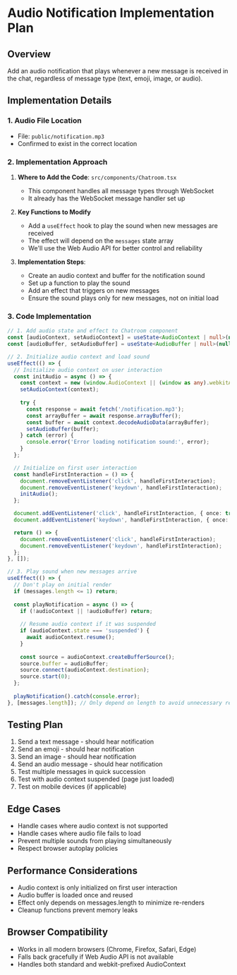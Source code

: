 # Audio Notification Implementation Plan

## Overview
Add an audio notification that plays whenever a new message is received in the chat, regardless of message type (text, emoji, image, or audio).

## Implementation Details

### 1. Audio File Location
- File: `public/notification.mp3`
- Confirmed to exist in the correct location

### 2. Implementation Approach
1. **Where to Add the Code**: `src/components/Chatroom.tsx`
   - This component handles all message types through WebSocket
   - It already has the WebSocket message handler set up

2. **Key Functions to Modify**
   - Add a `useEffect` hook to play the sound when new messages are received
   - The effect will depend on the `messages` state array
   - We'll use the Web Audio API for better control and reliability

3. **Implementation Steps**:
   - Create an audio context and buffer for the notification sound
   - Set up a function to play the sound
   - Add an effect that triggers on new messages
   - Ensure the sound plays only for new messages, not on initial load

### 3. Code Implementation

```typescript
// 1. Add audio state and effect to Chatroom component
const [audioContext, setAudioContext] = useState<AudioContext | null>(null);
const [audioBuffer, setAudioBuffer] = useState<AudioBuffer | null>(null);

// 2. Initialize audio context and load sound
useEffect(() => {
  // Initialize audio context on user interaction
  const initAudio = async () => {
    const context = new (window.AudioContext || (window as any).webkitAudioContext)();
    setAudioContext(context);
    
    try {
      const response = await fetch('/notification.mp3');
      const arrayBuffer = await response.arrayBuffer();
      const buffer = await context.decodeAudioData(arrayBuffer);
      setAudioBuffer(buffer);
    } catch (error) {
      console.error('Error loading notification sound:', error);
    }
  };

  // Initialize on first user interaction
  const handleFirstInteraction = () => {
    document.removeEventListener('click', handleFirstInteraction);
    document.removeEventListener('keydown', handleFirstInteraction);
    initAudio();
  };

  document.addEventListener('click', handleFirstInteraction, { once: true });
  document.addEventListener('keydown', handleFirstInteraction, { once: true });

  return () => {
    document.removeEventListener('click', handleFirstInteraction);
    document.removeEventListener('keydown', handleFirstInteraction);
  };
}, []);

// 3. Play sound when new messages arrive
useEffect(() => {
  // Don't play on initial render
  if (messages.length <= 1) return;
  
  const playNotification = async () => {
    if (!audioContext || !audioBuffer) return;
    
    // Resume audio context if it was suspended
    if (audioContext.state === 'suspended') {
      await audioContext.resume();
    }
    
    const source = audioContext.createBufferSource();
    source.buffer = audioBuffer;
    source.connect(audioContext.destination);
    source.start(0);
  };
  
  playNotification().catch(console.error);
}, [messages.length]); // Only depend on length to avoid unnecessary re-renders
```

## Testing Plan
1. Send a text message - should hear notification
2. Send an emoji - should hear notification
3. Send an image - should hear notification
4. Send an audio message - should hear notification
5. Test multiple messages in quick succession
6. Test with audio context suspended (page just loaded)
7. Test on mobile devices (if applicable)

## Edge Cases
- Handle cases where audio context is not supported
- Handle cases where audio file fails to load
- Prevent multiple sounds from playing simultaneously
- Respect browser autoplay policies

## Performance Considerations
- Audio context is only initialized on first user interaction
- Audio buffer is loaded once and reused
- Effect only depends on messages.length to minimize re-renders
- Cleanup functions prevent memory leaks

## Browser Compatibility
- Works in all modern browsers (Chrome, Firefox, Safari, Edge)
- Falls back gracefully if Web Audio API is not available
- Handles both standard and webkit-prefixed AudioContext
